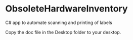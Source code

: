 ObsoleteHardwareInventory
=========================

C# app to automate scanning and printing of labels


Copy the doc file in the Desktop folder to your desktop.  
